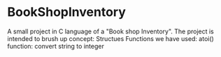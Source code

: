 # BookShopInventory
A small project in C language of a "Book shop Inventory". The project is intended to brush up concept: Structues
Functions we have used:
atoi() function:
convert string to integer
